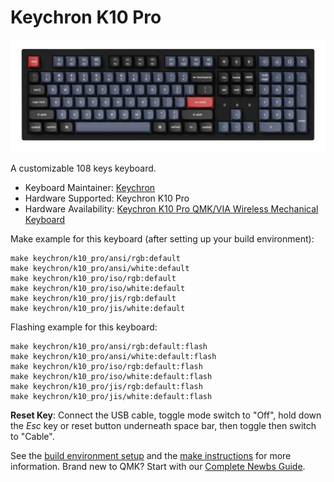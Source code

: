 # Keychron K10 Pro

![Keychron K10 Pro](https://github.com/Keychron/ProductImage/blob/main/K_Pro/k10_pro.jpg?raw=true)

A customizable 108 keys keyboard.

* Keyboard Maintainer: [Keychron](https://github.com/keychron)
* Hardware Supported: Keychron K10 Pro
* Hardware Availability: [Keychron K10 Pro QMK/VIA Wireless Mechanical Keyboard](https://www.keychron.com/collections/keychron-k-pro-series-keyboard/products/keychron-k10-pro-qmk-via-wireless-mechanical-keyboard)

Make example for this keyboard (after setting up your build environment):

    make keychron/k10_pro/ansi/rgb:default
    make keychron/k10_pro/ansi/white:default
    make keychron/k10_pro/iso/rgb:default
    make keychron/k10_pro/iso/white:default
    make keychron/k10_pro/jis/rgb:default
    make keychron/k10_pro/jis/white:default

Flashing example for this keyboard:

    make keychron/k10_pro/ansi/rgb:default:flash
    make keychron/k10_pro/ansi/white:default:flash
    make keychron/k10_pro/iso/rgb:default:flash
    make keychron/k10_pro/iso/white:default:flash
    make keychron/k10_pro/jis/rgb:default:flash
    make keychron/k10_pro/jis/white:default:flash

**Reset Key**: Connect the USB cable, toggle mode switch to "Off", hold down the *Esc* key or reset button underneath space bar, then toggle then switch to "Cable".

See the [build environment setup](https://docs.qmk.fm/#/getting_started_build_tools) and the [make instructions](https://docs.qmk.fm/#/getting_started_make_guide) for more information. Brand new to QMK? Start with our [Complete Newbs Guide](https://docs.qmk.fm/#/newbs).
